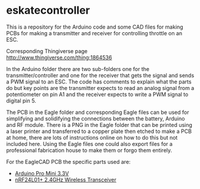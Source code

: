 # eskatecontroller

This is a repository for the Arduino code and some CAD files for making PCBs for making a transmitter and receiver
for controlling throttle on an ESC.

Corresponding Thingiverse page http://www.thingiverse.com/thing:1864536

In the Arduino folder there are two sub-folders one for the transmitter/controller and one for the receiver that gets the signal
and sends a PWM signal to an ESC.  The code has comments to explain what the parts do but key points are the transmitter expects
to read an analog signal from a potentiometer on pin A1 and the receiver expects to write a PWM signal to digital pin 5.

The PCB in the Eagle folder and corresponding Eagle files can be used for simplifying and solidifying the connections between
the battery, Arduino and RF module.  There is a PNG in the Eagle folder that can be printed using a laser printer and transferred
to a copper plate then etched to make a PCB at home, there are lots of instructions online on how to do this but not included
here.  Using the Eagle files one could also export files for a professional fabrication house to make them or forgo them
entirely.

For the EagleCAD PCB the specific parts used are:

  - [Arduino Pro Mini 3.3V](https://www.amazon.com/Diymall-Atmega328-Atmega328p-Arduino-Esp8266/dp/B00NWF2DAU/)
  - [nRF24L01+ 2.4GHz Wireless Transceiver](https://www.amazon.com/gp/product/B00E594ZX0/)
